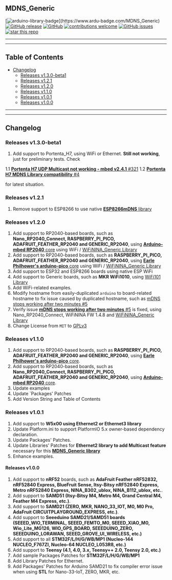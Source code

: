 ## MDNS_Generic

[![arduino-library-badge](https://www.ardu-badge.com/badge/MDNS_Generic.svg?)](https://www.ardu-badge.com/MDNS_Generic)
[![GitHub release](https://img.shields.io/github/release/khoih-prog/MDNS_Generic.svg)](https://github.com/khoih-prog/MDNS_Generic/releases)
[![GitHub](https://img.shields.io/github/license/mashape/apistatus.svg)](https://github.com/khoih-prog/MDNS_Generic/blob/master/LICENSE)
[![contributions welcome](https://img.shields.io/badge/contributions-welcome-brightgreen.svg?style=flat)](#Contributing)
[![GitHub issues](https://img.shields.io/github/issues/khoih-prog/MDNS_Generic.svg)](http://github.com/khoih-prog/MDNS_Generic/issues)
[![star this repo](https://githubbadges.com/star.svg?user=khoih-prog&repo=MDNS_Generic)](https://github.com/khoih-prog/MDNS_Generic)

---
---

## Table of Contents

* [Changelog](#changelog)
  * [Releases v1.3.0-beta1](#releases-v130-beta1)
  * [Releases v1.2.1](#releases-v121)
  * [Releases v1.2.0](#releases-v120)
  * [Releases v1.1.0](#releases-v110)
  * [Releases v1.0.1](#releases-v101)
  * [Releases v1.0.0](#releases-v100)

---
---

## Changelog

### Releases v1.3.0-beta1

1. Add support to Portenta_H7, using WiFi or Ethernet. **Still not working**, just for preliminary tests. Check 

1.1 [**Portenta H7 UDP Multicast not working - mbed v2.4.1** #321](https://github.com/arduino/ArduinoCore-mbed/issues/321)
1.2 [**Portenta H7 MDNS Library compatibility** #4](https://github.com/khoih-prog/MDNS_Generic/issues/4)

for latest situation.


### Releases v1.2.1

 1. Remove support to ESP8266 to use native [**ESP8266mDNS** library](https://github.com/esp8266/Arduino/tree/master/libraries/ESP8266mDNS)

### Releases v1.2.0

 1. Add support to RP2040-based boards, such as **Nano_RP2040_Connect, RASPBERRY_PI_PICO, ADAFRUIT_FEATHER_RP2040 and GENERIC_RP2040**, using [**Arduino-mbed RP2040** core](https://github.com/arduino/ArduinoCore-mbed) using WiFi / [WiFiNINA_Generic Library](https://github.com/khoih-prog/WiFiNINA_Generic)
 2. Add support to RP2040-based boards, such as **RASPBERRY_PI_PICO, ADAFRUIT_FEATHER_RP2040 and GENERIC_RP2040**, using [**Earle Philhower's arduino-pico** core](https://github.com/earlephilhower/arduino-pico) using WiFi / [WiFiNINA_Generic Library](https://github.com/khoih-prog/WiFiNINA_Generic)
 3. Add support to ESP32 and ESP8266 boards using native ESP WiFi
 4. Add support to Generic boards, such as **MKR WiFi1010**, using [WiFi101 Library](https://github.com/arduino-libraries/WiFi101)
 5. Add WiFi-related examples. 
 6. Modify hostname from easily-duplicated `arduino` to board-related hostname to fix issue caused by duplicated hostname, such as [mDNS stops working after two minutes #5](https://github.com/khoih-prog/MDNS_Generic/issues/5)
 7. Verify issue [**mDNS stops working after two minutes** #5](https://github.com/khoih-prog/MDNS_Generic/issues/5) is fixed, using Nano_RP2040_Connect, WiFiNINA FW 1.4.8 and [WiFiNINA_Generic Library](https://github.com/khoih-prog/WiFiNINA_Generic)
 8. Change License from `MIT` to [GPLv3](https://github.com/khoih-prog/MDNS_Generic/blob/master/LICENSE)


### Releases v1.1.0

 1. Add support to RP2040-based boards, such as **RASPBERRY_PI_PICO, ADAFRUIT_FEATHER_RP2040 and GENERIC_RP2040**, using [**Earle Philhower's arduino-pico** core](https://github.com/earlephilhower/arduino-pico).
 2. Add support to RP2040-based boards, such as **Nano_RP2040_Connect, RASPBERRY_PI_PICO, ADAFRUIT_FEATHER_RP2040 and GENERIC_RP2040**, using [**Arduino-mbed RP2040** core](https://github.com/arduino/ArduinoCore-mbed).
 3. Update examples
 4. Update `Packages' Patches
 5. Add Version String and Table of Contents

### Releases v1.0.1

1. Add support to **W5x00 using Ethernet2 or Ethernet3 library**
2. Update Platform.ini to support PlatformIO 5.x owner-based dependency declaration.
3. Update Packages' Patches.
4. Update Libraries' Patches for **Ethernet2 library to add Multicast feature** necessary for this [**MDNS_Generic library**](https://github.com/khoih-prog/MDNS_Generic)
5. Enhance examples.


#### Releases v1.0.0

1. Add support to **nRF52** boards, such as **AdaFruit Feather nRF52832, nRF52840 Express, BlueFruit Sense, Itsy-Bitsy nRF52840 Express, Metro nRF52840 Express, NINA_B302_ublox, NINA_B112_ublox, etc.**.
2. Add support to **SAMD51 (Itsy-Bitsy M4, Metro M4, Grand Central M4, Feather M4 Express, etc.)**.
3. Add support to **SAMD21 (ZERO, MKR, NANO_33_IOT, M0, M0 Pro, AdaFruit CIRCUITPLAYGROUND_EXPRESS, etc.)**.
4. Add support to **Seeeduino SAMD21/SAMD51 boards (SEEED_WIO_TERMINAL, SEEED_FEMTO_M0, SEEED_XIAO_M0, Wio_Lite_MG126, WIO_GPS_BOARD, SEEEDUINO_ZERO, SEEEDUINO_LORAWAN, SEEED_GROVE_UI_WIRELESS, etc.)**
5. Add support to all **STM32F/L/H/G/WB/MP1 (Nucleo-144 NUCLEO_F767ZI, Nucleo-64 NUCLEO_L053R8, etc.)**
6. Add support to **Teensy (4.1, 4.0, 3.x, Teensy++ 2.0, Teensy 2.0, etc.)**
7. Add sample Packages Patches for **STM32F/L/H/G/WB/MP1**
8. Add Library Patches for Ethernet.
9. Add Packages' Patches for Arduino SAMD21 to fix compiler error issue when using **STL** for Nano-33-IoT, ZERO, MKR, etc.


